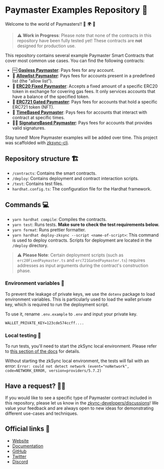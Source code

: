 # Paymaster Examples Repository 📁

Welcome to the world of Paymasters!! 🎉 🌍 🎉

> ⚠️ **Work in Progress**: Please note that none of the contracts in this repository have been fully tested yet! These contracts are **not** designed for production use.

This repository contains several example Paymaster Smart Contracts that cover most common use cases. You can find the following contracts:

- 🆓 **[Gasless Paymaster](./contracts/paymasters/GaslessPaymaster.sol)**: Pays fees for any account.
- 📜 **[Allowlist Paymaster](./contracts/paymasters/AllowlistPaymaster.sol)**: Pays fees for accounts present in a predefined list (the "allow list").
- 🎫 **[ERC20 Fixed Paymaster](./contracts/paymasters/ERC20fixedPaymaster.sol)**: Accepts a fixed amount of a specific ERC20 token in exchange for covering gas fees. It only services accounts that have a balance of the specified token. 
- 🎨 **[ERC721 Gated Paymaster](./contracts/paymasters/ERC721gatedPaymaster.sol)**: Pays fees for accounts that hold a specific ERC721 token (NFT).
- 🎨 **[TimeBased Paymaster](./contracts/paymasters/TimeBasedPaymaster.sol)**: Pays fees for accounts that interact with contract at specific times.
- ✍🏻 **[SignatureBased Paymaster](./contracts/paymasters/SignatureBasedPaymaster.sol)**: Pays fees for accounts that provides valid signatures.

Stay tuned! More Paymaster examples will be added over time. This project was scaffolded with [zksync-cli](https://github.com/matter-labs/zksync-cli).

## Repository structure 🏗️

- `/contracts`: Contains the smart contracts.
- `/deploy`: Contains deployment and contract interaction scripts.
- `/test`: Contains test files.
- `hardhat.config.ts`: The configuration file for the Hardhat framework.

## Commands 💻

- `yarn hardhat compile`: Compiles the contracts.
- `yarn test`: Runs tests. **Make sure to check the test requirements below.**
- `yarn format`: Runs prettier formatter.
- `yarn hardhat deploy-zksync --script <name-of-script>`: This command is used to deploy contracts. Scripts for deployment are located in the `/deploy` directory.

> ⚠️ **Please Note**: Certain deployment scripts (such as `erc20FixedPaymaster.ts` and `erc721GatedPaymaster.ts`) requires addresses as input arguments during the contract's construction phase.

### Environment variables 🌳

To prevent the leakage of private keys, we use the `dotenv` package to load environment variables. This is particularly used to load the wallet private key, which is required to run the deployment script.

To use it, rename `.env.example` to `.env` and input your private key.

```
WALLET_PRIVATE_KEY=123cde574ccff....
```

### Local testing 🧪

To run tests, you'll need to start the zkSync local environment. Please refer to [this section of the docs](https://v2-docs.zksync.io/api/hardhat/testing.html#prerequisites) for details.

Without starting the zkSync local environment, the tests will fail with an error: `Error: could not detect network (event="noNetwork", code=NETWORK_ERROR, version=providers/5.7.2)`

## Have a request? 🙋‍♀️
If you would like to see a specific type of Paymaster contract included in this repository, please let us know in the [zkync-developers/discussions](https://github.com/zkSync-Community-Hub/zksync-developers/discussions)! We value your feedback and are always open to new ideas for demonstrating different use-cases and techniques.

## Official links 🔗

- [Website](https://zksync.io/)
- [Documentation](https://v2-docs.zksync.io/dev/)
- [GitHub](https://github.com/matter-labs)
- [Twitter](https://twitter.com/zksync)
- [Discord](https://join.zksync.dev/)
